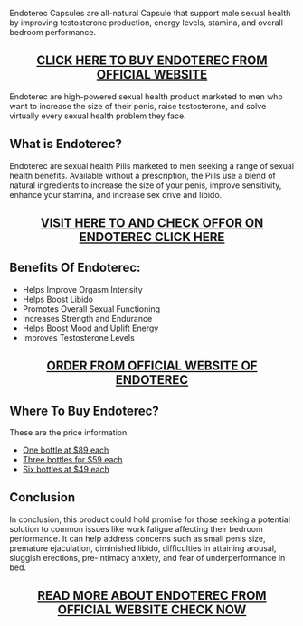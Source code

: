 <p style="text-align: left;">Endoterec Capsules are all-natural Capsule that support male sexual health by improving testosterone production, energy levels, stamina, and overall bedroom performance.</p>
<h2 style="text-align: center;"><a href="https://sale365day.com/order-endoterec">CLICK HERE TO BUY ENDOTEREC FROM OFFICIAL WEBSITE</a></h2>
<p style="text-align: left;">Endoterec are high-powered sexual health product marketed to men who want to increase the size of their penis, raise testosterone, and solve virtually every sexual health problem they face.</p>
<h2 style="text-align: left;">What is Endoterec?</h2>
<p style="text-align: left;">Endoterec are sexual health Pills marketed to men seeking a range of sexual health benefits. Available without a prescription, the Pills use a blend of natural ingredients to increase the size of your penis, improve sensitivity, enhance your stamina, and increase sex drive and libido.</p>
<h2 style="text-align: center;"><a href="https://sale365day.com/order-endoterec">VISIT HERE TO AND CHECK OFFOR ON ENDOTEREC CLICK HERE</a></h2>
<h2 style="text-align: left;">Benefits Of Endoterec:</h2>
<ul style="text-align: left;">
<li>Helps Improve Orgasm Intensity</li>
<li>Helps Boost Libido</li>
<li>Promotes Overall Sexual Functioning</li>
<li>Increases Strength and Endurance</li>
<li>Helps Boost Mood and Uplift Energy</li>
<li>Improves Testosterone Levels</li>
</ul>
<h2 style="text-align: center;"><a href="https://sale365day.com/order-endoterec">ORDER FROM OFFICIAL WEBSITE OF ENDOTEREC</a></h2>
<h2 style="text-align: left;">Where To Buy Endoterec?</h2>
<p style="text-align: left;">These are the price information.</p>
<ul style="text-align: left;">
<li><a href="https://sale365day.com/order-endoterec">One bottle at $89 each</a></li>
<li><a href="https://sale365day.com/order-endoterec">Three bottles for $59 each</a></li>
<li><a href="https://sale365day.com/order-endoterec">Six bottles at $49 each</a></li>
</ul>
<h2 style="text-align: left;">Conclusion</h2>
<p style="text-align: left;">In conclusion, this product could hold promise for those seeking a potential solution to common issues like work fatigue affecting their bedroom performance. It can help address concerns such as small penis size, premature ejaculation, diminished libido, difficulties in attaining arousal, sluggish erections, pre-intimacy anxiety, and fear of underperformance in bed.</p>
<h2 style="text-align: center;"><a href="https://sale365day.com/order-endoterec">READ MORE ABOUT ENDOTEREC FROM OFFICIAL WEBSITE CHECK NOW</a></h2>
